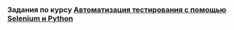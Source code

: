 ### Задания по курсу [Автоматизация тестирования с помощью Selenium и Python](https://stepik.org/course/575/)
